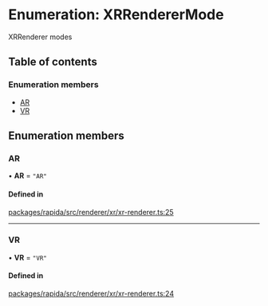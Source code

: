 # Enumeration: XRRendererMode

XRRenderer modes

## Table of contents

### Enumeration members

- [AR](XRRendererMode.md#ar)
- [VR](XRRendererMode.md#vr)

## Enumeration members

### AR

• **AR** = `"AR"`

#### Defined in

[packages/rapida/src/renderer/xr/xr-renderer.ts:25](https://gitlab.com/rapidajs/rapida/-/blob/795fd7e/packages/rapida/src/renderer/xr/xr-renderer.ts#L25)

___

### VR

• **VR** = `"VR"`

#### Defined in

[packages/rapida/src/renderer/xr/xr-renderer.ts:24](https://gitlab.com/rapidajs/rapida/-/blob/795fd7e/packages/rapida/src/renderer/xr/xr-renderer.ts#L24)
